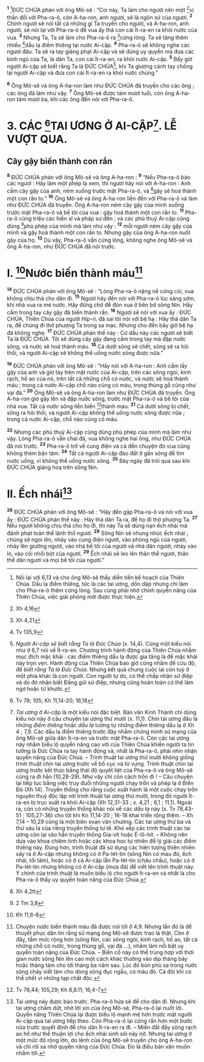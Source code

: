<sup><b>1</b></sup> [^1]ĐỨC CHÚA phán với ông Mô-sê : “Coi này, Ta làm cho ngươi nên một [^1*]vị thần đối với Pha-ra-ô, còn A-ha-ron, anh ngươi, sẽ là ngôn sứ của ngươi. <sup><b>2</b></sup> Chính ngươi sẽ nói tất cả những gì Ta truyền cho ngươi, và A-ha-ron, anh ngươi, sẽ nói lại với Pha-ra-ô để vua ấy thả con cái Ít-ra-en ra khỏi nước của vua. <sup><b>3</b></sup> Nhưng Ta, Ta sẽ làm cho Pha-ra-ô ra [^2*]cứng lòng. Ta sẽ tăng thêm nhiều [^3*]dấu lạ điềm thiêng tại nước Ai-cập. <sup><b>4</b></sup> Pha-ra-ô sẽ không nghe các ngươi đâu. Ta sẽ ra tay giáng phạt Ai-cập và sẽ dùng uy quyền mà đưa các binh ngũ của Ta, là dân Ta, con cái Ít-ra-en, ra khỏi nước Ai-cập. <sup><b>5</b></sup> Bấy giờ người Ai-cập sẽ biết rằng Ta là ĐỨC CHÚA[^2], khi Ta giương cánh tay chống lại người Ai-cập và đưa con cái Ít-ra-en ra khỏi nước chúng.”

<sup><b>6</b></sup> Ông Mô-sê và ông A-ha-ron làm như ĐỨC CHÚA đã truyền cho các ông ; các ông đã làm như vậy. <sup><b>7</b></sup> Ông Mô-sê được tám mươi tuổi, còn ông A-ha-ron tám mươi ba, khi các ông đến nói với Pha-ra-ô.

# 3. CÁC [^4*]TAI ƯƠNG Ở AI-CẬP[^3]. LỄ VƯỢT QUA.
## Cây gậy biến thành con rắn
<sup><b>8</b></sup> ĐỨC CHÚA phán với ông Mô-sê và ông A-ha-ron : <sup><b>9</b></sup> “Nếu Pha-ra-ô bảo các ngươi : Hãy làm một phép lạ xem, thì ngươi hãy nói với A-ha-ron : Anh cầm cây gậy của anh, ném xuống trước mặt Pha-ra-ô, và [^5*]gậy sẽ hoá thành một con rắn to.” <sup><b>10</b></sup> Ông Mô-sê và ông A-ha-ron liền đến với Pha-ra-ô và làm như ĐỨC CHÚA đã truyền. Ông A-ha-ron ném cây gậy của mình xuống trước mặt Pha-ra-ô và bề tôi của vua : gậy hoá thành một con rắn to. <sup><b>11</b></sup> Pha-ra-ô cũng triệu các hiền sĩ và pháp sư đến ; và các phù thuỷ Ai-cập cũng dùng [^6*]phù phép của mình mà làm như vậy : <sup><b>12</b></sup> mỗi người ném cây gậy của mình và gậy hoá thành một con rắn to. Nhưng gậy của ông A-ha-ron nuốt gậy của họ. <sup><b>13</b></sup> Dù vậy, Pha-ra-ô vẫn cứng lòng, không nghe ông Mô-sê và ông A-ha-ron, như ĐỨC CHÚA đã nói trước.

# I. [^7*]Nước biến thành máu[^4]
<sup><b>14</b></sup> ĐỨC CHÚA phán với ông Mô-sê : “Lòng Pha-ra-ô nặng nề cứng cỏi, vua không chịu thả cho dân đi. <sup><b>15</b></sup> Ngươi hãy đến nói với Pha-ra-ô lúc sáng sớm, khi nhà vua ra mé nước. Hãy đứng chờ để đón vua ở bên bờ sông Nin. Hãy cầm trong tay cây gậy đã biến thành rắn. <sup><b>16</b></sup> Ngươi sẽ nói với vua ấy : ĐỨC CHÚA, Thiên Chúa của người Híp-ri, đã sai tôi nói với bệ hạ : Hãy thả dân Ta ra, để chúng đi thờ phượng Ta trong sa mạc. Nhưng cho đến bây giờ bệ hạ đã không nghe. <sup><b>17</b></sup> ĐỨC CHÚA phán thế này : Cứ dấu này các ngươi sẽ biết Ta là ĐỨC CHÚA. Tôi sẽ dùng cây gậy đang cầm trong tay mà đập nước sông, và nước sẽ hoá thành máu. <sup><b>18</b></sup> Cá dưới sông sẽ chết, sông sẽ ra hôi thối, và người Ai-cập sẽ không thể uống nước sông được nữa.”

<sup><b>19</b></sup> ĐỨC CHÚA phán với ông Mô-sê : “Hãy nói với A-ha-ron : Anh cầm lấy gậy của anh và giơ tay trên mặt nước của Ai-cập, trên các sông ngòi, kinh rạch, hồ ao của nó, trên tất cả những chỗ có nước, và nước sẽ hoá thành máu ; trong cả nước Ai-cập chỗ nào cũng có máu, trong thùng gỗ cũng như vại đá.” <sup><b>20</b></sup> Ông Mô-sê và ông A-ha-ron làm như ĐỨC CHÚA đã truyền. Ông A-ha-ron giơ gậy lên và đập nước sông, trước mặt Pha-ra-ô và bề tôi của nhà vua. Tất cả nước sông liền biến [^8*]thành máu. <sup><b>21</b></sup> Cá dưới sông bị chết, sông ra hôi thối, và người Ai-cập không thể uống nước sông được nữa ; trong cả nước Ai-cập, chỗ nào cũng có máu.

<sup><b>22</b></sup> Nhưng các phù thuỷ Ai-cập cũng dùng phù phép của mình mà làm như vậy. Lòng Pha-ra-ô vẫn chai đá, vua không nghe hai ông, như ĐỨC CHÚA đã nói trước. <sup><b>23</b></sup> Pha-ra-ô trở về cung điện và cả đến chuyện đó vua cũng không thèm bận tâm. <sup><b>24</b></sup> Tất cả người Ai-cập đào đất ở gần sông để tìm nước uống, vì không thể uống nước sông. <sup><b>25</b></sup> Bảy ngày đã trôi qua sau khi ĐỨC CHÚA giáng hoạ trên sông Nin.

# II. Ếch nhái[^5]
<sup><b>26</b></sup> ĐỨC CHÚA phán với ông Mô-sê : “Hãy đến gặp Pha-ra-ô và nói với vua ấy : ĐỨC CHÚA phán thế này : Hãy thả dân Ta ra, để họ đi thờ phượng Ta. <sup><b>27</b></sup> Nếu ngươi không chịu thả cho họ đi, thì này Ta sẽ dùng nạn ếch nhái mà đánh phạt toàn thể lãnh thổ ngươi. <sup><b>28</b></sup> Sông Nin sẽ nhung nhúc ếch nhái ; chúng sẽ ngoi lên, nhảy vào cung điện ngươi, vào phòng ngủ của ngươi, nhảy lên giường ngươi, vào nhà bề tôi của ngươi và nhà dân ngươi, nhảy vào lò, vào cối nhồi bột của ngươi. <sup><b>29</b></sup> Ếch nhái sẽ leo lên thân thể ngươi, thân thể dân ngươi và mọi bề tôi của ngươi.”

[^1]: Nối lại với 6,13 và cho ông Mô-sê thấy diễn tiến kế hoạch của Thiên Chúa. Dấu lạ điềm thiêng, tức là các tai ương, dồn dập nhưng chỉ làm cho Pha-ra-ô thêm cứng lòng. Sau cùng phải nhờ chính quyền năng của Thiên Chúa, việc giải phóng mới được thực hiện.
[^2]: <i>Người Ai-cập sẽ biết rằng Ta là Đức Chúa</i> (x. 14,4). Cũng một kiểu nói như ở 6,7 nói về Ít-ra-en. Chương trình hành động của Thiên Chúa nhằm mục đích mặc khải : các điềm thiêng dấu lạ được gia tăng là để mặc khải này trọn vẹn. Hành động của Thiên Chúa bao giờ cũng nhằm để cứu độ, để <i>biết rằng Ta là Đức Chúa</i>. Nhưng kết quả chung cuộc lại còn tuỳ ở một phía khác là con người. Con người tự do, có thể chấp nhận sứ điệp và do đó nhận biết Đấng gửi sứ điệp, nhưng cũng hoàn toàn có thể làm ngơ hoặc từ khước.
[^3]: <i> Tai ương ở Ai-cập</i> là một kiểu nói đặc biệt. Bản văn Kinh Thánh chỉ dùng kiểu nói này ở câu chuyện tai ương thứ mười (x. 11,1). Chín tai ương đầu là những <i>điềm thiêng</i> hoặc <i>dấu lạ</i> tương tự những điềm thiêng dấu lạ ở Xh 4 ; 7,9. Các dấu lạ điềm thiêng trước đây nhằm chứng minh sứ mạng của ông Mô-sê giữa dân Ít-ra-en và trước mặt Pha-ra-ô. Còn các tai ương này nhằm biểu lộ quyền năng cao vời của Thiên Chúa khiến người ta tin tưởng là Đức Chúa ra tay hành động và, nhất là Pha-ra-ô, phải nhìn nhận quyền năng của Đức Chúa. – Trình thuật tai ương thứ mười không giống trình thuật chín tai ương trước về bố cục và từ vựng. Trình thuật chín tai ương trước kết thúc bằng thái độ quyết liệt của Pha-ra-ô và ông Mô-sê cũng ra đi hẳn (10,28-29). Như vậy chỉ còn cách trốn đi ! – Câu chuyện lại tiếp tục bằng việc truy đuổi những người chạy trốn và phép lạ ở Biển Đỏ (Xh 14). Truyền thống cho rằng cuộc xuất hành là một cuộc chạy trốn nguyên thuỷ độc lập với trình thuật tai ương thứ mười, trong đó người Ít-ra-en bị trục xuất ra khỏi Ai-cập (Xh 12,31-33 ; x. 4,21 ; 6,1 ; 11,1). Ngoài ra, còn có những truyền thống khác nói về các <i>dấu lạ</i> này (x. Tv 78,43-51 ; 105,27-36) cho tới khi Kn 11,14-20 ; 16-18 khai triển rộng thêm. – Xh 7,14 – 10,29 cũng là một biên soạn văn chương. Các tai ương thứ ba và thứ sáu là của riêng truyền thống tư tế. Khó xếp các trình thuật các tai ương còn lại vào hẳn truyền thống Gia-vít hoặc Ê-lô-hít. – Không nên dựa vào khoa chiêm tinh hoặc các khoa học tự nhiên để lý giải các điềm thiêng này. Đúng hơn, trình thuật đã sử dụng các hiện tượng thiên nhiên xảy ra ở Ai-cập nhưng không có ở Pa-lét-tin (sông Nin có màu đỏ, ếch nhái, tối tăm), hoặc có ở cả Ai-cập lẫn Pa-lét-tin (châu chấu), hoặc có ở Pa-lét-tin nhưng không có ở Ai-cập (mưa đá) để viết lên trình thuật này. Ý chính của trình thuật là muốn biểu lộ cho người Ít-ra-en và nhất là cho Pha-ra-ô thấy uy quyền toàn năng của Đức Chúa.
[^4]: Chuyện nước biến thành máu đã được nói tới ở 4,9. Nhưng lần đó là để thuyết phục dân tin rằng sứ mạng ông Mô-sê được trao là thật. Còn ở đây, tầm mức rộng hơn (sông Nin, các sông ngòi, kinh rạch, hồ ao, tất cả những chỗ có nước, trong thùng gỗ, vại đá ...), nhằm làm nổi bật uy quyền toàn năng của Đức Chúa. – Biến cố này có thể trùng hợp với thời gian nước sông Nin lên cao một cách khác thường vào dịp tháng bảy hoặc tháng tám cho tới tháng ba năm sau. Lúc đó bùn phù sa trong nước sông chảy xiết làm cho dòng sông đục ngầu, có màu đỏ. Cá đôi khi có thể chết vì những tạp chất độc.
[^5]: Tai ương này được báo trước. Pha-ra-ô hứa sẽ để cho dân đi. Nhưng khi tai ương chấm dứt, nhờ lời xin của ông Mô-sê, Pha-ra-ô lại nuốt lời. Quyền năng Thiên Chúa lại được biểu lộ mạnh mẽ hơn trước mặt người Ai-cập qua tai ương tiếp theo. Còn Pha-ra-ô lại cứng rắn hơn một bước nữa trước quyết định để cho dân Ít-ra-en ra đi. – Miền đất đầy sông rạch ao hồ như thế thuận lợi cho ếch nhái sinh sôi nảy nở. Nhưng tai ương ở một mức độ rộng lớn, do lệnh của ông Mô-sê truyền cho ông A-ha-ron và chỉ rời xa nhờ quyền năng của Đức Chúa. Đó là điều bản văn muốn nhắm tới.
[^1*]: Xh 4,16
[^2*]: Xh 4,21
[^3*]: Tv 135,9
[^4*]: Tv 78; 105; Kh 11,14-20; 16,18
[^5*]: Xh 4,2tt
[^6*]: 2 Tm 3,8
[^7*]: Kh 11,6-8
[^8*]: Tv 78,44; 105,29; Kh 8,8.11; 16,4-7
